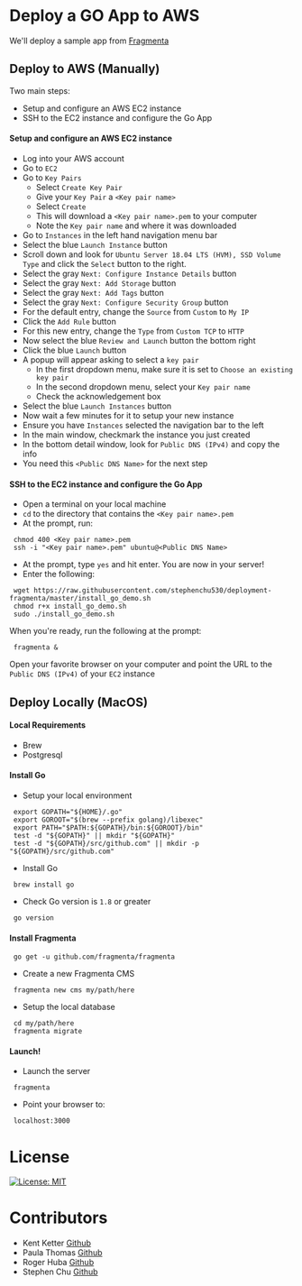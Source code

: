 # Deploy a GO App to AWS

We'll deploy a sample app from [Fragmenta](https://fragmenta.eu/)

## Deploy to AWS (Manually)
Two main steps:
* Setup and configure an AWS EC2 instance
* SSH to the EC2 instance and configure the Go App

#### Setup and configure an AWS EC2 instance
* Log into your AWS account
* Go to `EC2`
* Go to `Key Pairs`
  * Select `Create Key Pair`
  * Give your `Key Pair` a `<Key pair name>`
  * Select `Create`
  * This will download a `<Key pair name>.pem` to your computer
  * Note the `Key pair name` and where it was downloaded
* Go to `Instances` in the left hand navigation menu bar
* Select the blue `Launch Instance` button
* Scroll down and look for `Ubuntu Server 18.04 LTS (HVM), SSD Volume Type` and click the `Select` button to the right.
* Select the gray `Next: Configure Instance Details` button
* Select the gray `Next: Add Storage` button
* Select the gray `Next: Add Tags` button
* Select the gray `Next: Configure Security Group` button
* For the default entry, change the `Source` from `Custom` to `My IP`
* Click the `Add Rule` button
* For this new entry, change the `Type` from `Custom TCP` to `HTTP`
* Now select the blue `Review and Launch` button the bottom right
* Click the blue `Launch` button
* A popup will appear asking to select a `key pair`
  * In the first dropdown menu, make sure it is set to `Choose an existing key pair`
  * In the second dropdown menu, select your `Key pair name`
  * Check the acknowledgement box
* Select the blue `Launch Instances` button
* Now wait a few minutes for it to setup your new instance
* Ensure you have `Instances` selected the navigation bar to the left
* In the main window, checkmark the instance you just created
* In the bottom detail window, look for `Public DNS (IPv4)` and copy the info
* You need this `<Public DNS Name>` for the next step

#### SSH to the EC2 instance and configure the Go App
* Open a terminal on your local machine
* `cd` to the directory that contains the `<Key pair name>.pem`
* At the prompt, run:
```
 chmod 400 <Key pair name>.pem
 ssh -i "<Key pair name>.pem" ubuntu@<Public DNS Name>
```
* At the prompt, type `yes` and hit enter. You are now in your server!
* Enter the following:
```
 wget https://raw.githubusercontent.com/stephenchu530/deployment-fragmenta/master/install_go_demo.sh
 chmod r+x install_go_demo.sh
 sudo ./install_go_demo.sh
```
When you're ready, run the following at the prompt:
```
 fragmenta &
```
Open your favorite browser on your computer and point the URL to the `Public DNS (IPv4)` of your `EC2` instance

## Deploy Locally (MacOS)

#### Local Requirements
 * Brew
 * Postgresql

#### Install Go
* Setup your local environment
```
 export GOPATH="${HOME}/.go"
 export GOROOT="$(brew --prefix golang)/libexec"
 export PATH="$PATH:${GOPATH}/bin:${GOROOT}/bin"
 test -d "${GOPATH}" || mkdir "${GOPATH}"
 test -d "${GOPATH}/src/github.com" || mkdir -p "${GOPATH}/src/github.com"
```
* Install Go
```
 brew install go
```
* Check Go version is `1.8` or greater
```
 go version
```

#### Install Fragmenta
```
 go get -u github.com/fragmenta/fragmenta
```
* Create a new Fragmenta CMS
```
 fragmenta new cms my/path/here
```
* Setup the local database
```
 cd my/path/here
 fragmenta migrate
```

#### Launch!
* Launch the server
```
 fragmenta
```
* Point your browser to:
```
 localhost:3000
```
# License
[![License: MIT](https://img.shields.io/badge/License-MIT-yellow.svg)](https://github.com/stephenchu530/deployment-fragmenta/blob/master/LICENSE)

# Contributors
* Kent Ketter [Github](https://github.com/KKetter)
* Paula Thomas [Github](https://github.com/Paula9t9)
* Roger Huba [Github](https://github.com/RogerHuba)
* Stephen Chu [Github](https://github.com/stephenchu530)
